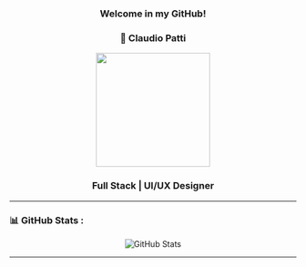 <div align="center" font-size="22px">

  ### Welcome in my GitHub! 

</div>

<div align="center">

  ### 🚀 Claudio Patti   

</div>

<div id="header" align="center">
   <img src="https://media.giphy.com/media/qgQUggAC3Pfv687qPC/giphy.gif" width="200">
</div>

<div align="center">

  ### Full Stack | UI/UX Designer  

</div>

---

### 📊 GitHub Stats :

<div align="center">
  <img src="https://github-readme-stats.vercel.app/api?username=erjump&show_icons=true&theme=radical" alt="GitHub Stats"/>
</div>

---


<!--
**claudiopatti/claudiopatti** is a ✨ _special_ ✨ repository because its `README.md` (this file) appears on your GitHub profile.

Here are some ideas to get you started:

- 🔭 I’m currently working on ...
- 🌱 I’m currently learning ...
- 👯 I’m looking to collaborate on ...
- 🤔 I’m looking for help with ...
- 💬 Ask me about ...
- 📫 How to reach me: ...
- 😄 Pronouns: ...
- ⚡ Fun fact: ...
-->

